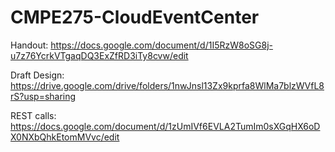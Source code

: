# CMPE275-CloudEventCenter

Handout:
https://docs.google.com/document/d/1I5RzW8oSG8j-u7z76YcrkVTgaqDQ3ExZfRD3iTy8cvw/edit

Draft Design: https://drive.google.com/drive/folders/1nwJnsl13Zx9kprfa8WlMa7blzWVfL8rS?usp=sharing

REST calls: https://docs.google.com/document/d/1zUmIVf6EVLA2TumIm0sXGqHX6oDX0NXbQhkEtomMVvc/edit
